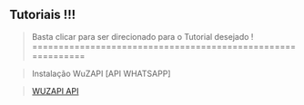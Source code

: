 ## Tutoriais !!!
> Basta clicar para ser direcionado para o Tutorial desejado !
============================================================

> Instalação WuZAPI [API WHATSAPP]

> [WUZAPI API](https://github.com/meugestor/Tutoriais/blob/667525c3f46f05d6e5a4672190a905701d8973bc/wuzapi.md)
